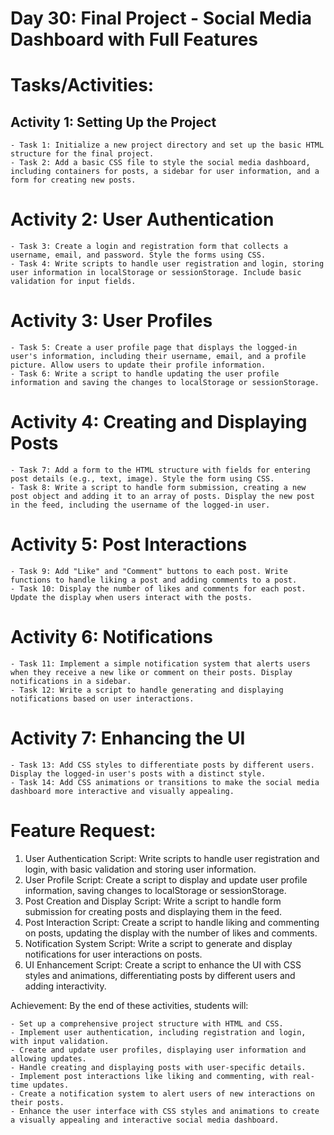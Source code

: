 # Day 30: Final Project - Social Media Dashboard with Full Features
# Tasks/Activities:
## Activity 1: Setting Up the Project

    - Task 1: Initialize a new project directory and set up the basic HTML structure for the final project.
    - Task 2: Add a basic CSS file to style the social media dashboard, including containers for posts, a sidebar for user information, and a form for creating new posts.

# Activity 2: User Authentication

    - Task 3: Create a login and registration form that collects a username, email, and password. Style the forms using CSS.
    - Task 4: Write scripts to handle user registration and login, storing user information in localStorage or sessionStorage. Include basic validation for input fields.

# Activity 3: User Profiles

    - Task 5: Create a user profile page that displays the logged-in user's information, including their username, email, and a profile picture. Allow users to update their profile information.
    - Task 6: Write a script to handle updating the user profile information and saving the changes to localStorage or sessionStorage.

# Activity 4: Creating and Displaying Posts

    - Task 7: Add a form to the HTML structure with fields for entering post details (e.g., text, image). Style the form using CSS.
    - Task 8: Write a script to handle form submission, creating a new post object and adding it to an array of posts. Display the new post in the feed, including the username of the logged-in user.
    
# Activity 5: Post Interactions

    - Task 9: Add "Like" and "Comment" buttons to each post. Write functions to handle liking a post and adding comments to a post.
    - Task 10: Display the number of likes and comments for each post. Update the display when users interact with the posts.

# Activity 6: Notifications

    - Task 11: Implement a simple notification system that alerts users when they receive a new like or comment on their posts. Display notifications in a sidebar.
    - Task 12: Write a script to handle generating and displaying notifications based on user interactions.

# Activity 7: Enhancing the UI

    - Task 13: Add CSS styles to differentiate posts by different users. Display the logged-in user's posts with a distinct style.
    - Task 14: Add CSS animations or transitions to make the social media dashboard more interactive and visually appealing.

# Feature Request:

1. User Authentication Script: Write scripts to handle user registration and login, with basic validation and storing user information.
2. User Profile Script: Create a script to display and update user profile information, saving changes to localStorage or sessionStorage.
3. Post Creation and Display Script: Write a script to handle form submission for creating posts and displaying them in the feed.
4. Post Interaction Script: Create a script to handle liking and commenting on posts, updating the display with the number of likes and comments.
5. Notification System Script: Write a script to generate and display notifications for user interactions on posts.
6. UI Enhancement Script: Create a script to enhance the UI with CSS styles and animations, differentiating posts by different users and adding interactivity.

Achievement:
By the end of these activities, students will:

    - Set up a comprehensive project structure with HTML and CSS.
    - Implement user authentication, including registration and login, with input validation.
    - Create and update user profiles, displaying user information and allowing updates.
    - Handle creating and displaying posts with user-specific details.
    - Implement post interactions like liking and commenting, with real-time updates.
    - Create a notification system to alert users of new interactions on their posts.
    - Enhance the user interface with CSS styles and animations to create a visually appealing and interactive social media dashboard.
